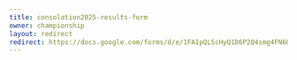 ```yaml
---
title: consolation2025-results-form
owner: championship
layout: redirect
redirect: https://docs.google.com/forms/d/e/1FAIpQLScHyQ1D6P2Q4smg4FN6O-jnsFsLVHPw80BBF9nk-mAohT83Sw/viewform?usp=dialog
---
```

